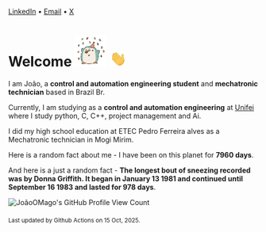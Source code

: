 [LinkedIn](https://www.linkedin.com/in/joão-pedro-gozzoli-b95641301/) &bull;
[Email](joaopedrogozzoli@gmail.com) &bull;
[X](https://x.com/jpp12prado)

# Welcome <img src="happy.gif" height="64px" /> <img src="wave.gif" height="32px" />

I am João, a  **control and automation engineering student** and **mechatronic technician** based in Brazil Br.

Currently, I am studying as a **control and automation engineering** at [Unifei](https://unifei.edu.br) where I study python, C, C++, project management and Ai.

I did my high school education at ETEC Pedro Ferreira alves as a Mechatronic technician in Mogi Mirim.

Here is a random fact about me - I have been on this planet for **7960 days**.

And here is a just a random fact -  **The longest bout of sneezing recorded was by Donna Griffith. It began in January 13 1981 and continued until September 16 1983 and lasted for 978 days**.

![JoãoOMago's GitHub Profile View Count](https://komarev.com/ghpvc/?username=JoaoOMago)

<sub>Last updated by Github Actions on 15 Oct, 2025.</sub>
